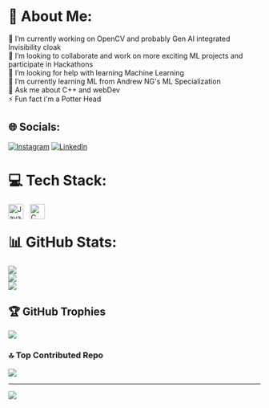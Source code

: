 # 💫 About Me:
🔭 I’m currently working on OpenCV and probably Gen AI integrated Invisibility cloak<br>👯 I’m looking to collaborate and work on more exciting ML projects and participate in Hackathons<br>🤝 I’m looking for help with learning Machine Learning<br>🌱 I’m currently learning ML from Andrew NG's ML Specialization <br>💬 Ask me about C++ and webDev<br>⚡ Fun fact i'm a Potter Head


## 🌐 Socials:
 [![Instagram](https://img.shields.io/badge/Instagram-%23E4405F.svg?logo=Instagram&logoColor=white)](https://www.instagram.com/bhuvan.ravi75/) [![LinkedIn](https://img.shields.io/badge/LinkedIn-%230077B5.svg?logo=linkedin&logoColor=white)](https://www.linkedin.com/in/bhuvan-r-78430529a/) 

# 💻 Tech Stack:
<img align="left" alt="Java" width="30px" style="padding-right:10px;" src="https://cdn.jsdelivr.net/gh/devicons/devicon/icons/java/java-original.svg"/>  
<img align="left" alt="C" width="30px" style="padding-right:10px;" src="https://cdn.jsdelivr.net/gh/devicons/devicon/icons/c/c-original.svg"/> 
<br/>

# 📊 GitHub Stats:
![](https://github-readme-stats.vercel.app/api?username=BhuvanR75&theme=tokyonight&hide_border=false&include_all_commits=true&count_private=true)<br/>
![](https://github-readme-streak-stats.herokuapp.com/?user=BhuvanR75&theme=tokyonight&hide_border=false)<br/>
![](https://github-readme-stats.vercel.app/api/top-langs/?username=BhuvanR75&theme=tokyonight&hide_border=false&include_all_commits=true&count_private=true&layout=compact)

## 🏆 GitHub Trophies
![](https://github-profile-trophy.vercel.app/?username=BhuvanR75&theme=radical&no-frame=false&no-bg=false&margin-w=4)

### 🔝 Top Contributed Repo
![](https://github-contributor-stats.vercel.app/api?username=BhuvanR75&limit=5&theme=dark&combine_all_yearly_contributions=true)

---
[![](https://visitcount.itsvg.in/api?id=BhuvanR75&icon=10&color=1)](https://visitcount.itsvg.in)

<!-- Proudly created with GPRM ( https://gprm.itsvg.in ) -->
